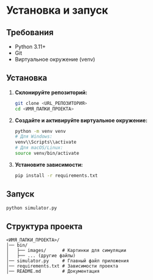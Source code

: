 # Установка и запуск

## Требования
- Python 3.11+
- Git
- Виртуальное окружение (venv)

## Установка
1. **Склонируйте репозиторий:**
   ```sh
   git clone <URL_РЕПОЗИТОРИЯ>
   cd <ИМЯ_ПАПКИ_ПРОЕКТА>
   ```
2. **Создайте и активируйте виртуальное окружение:**
   ```sh
   python -m venv venv
   # Для Windows:
   venv\\Scripts\\activate
   # Для macOS/Linux:
   source venv/bin/activate
   ```
3. **Установите зависимости:**
   ```sh
   pip install -r requirements.txt
   ```

## Запуск
```sh
python simulator.py
```

## Структура проекта
```
<ИМЯ_ПАПКИ_ПРОЕКТА>/
│── bin/
│   ├── images/      # Картинки для симуляции
│   ├── ... (другие файлы)
│── simulator.py     # Главный файл приложения
│── requirements.txt # Зависимости проекта
│── README.md        # Документация
```


